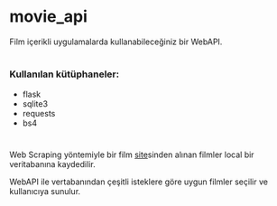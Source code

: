 # movie_api
Film içerikli uygulamalarda kullanabileceğiniz bir WebAPI.
#
### Kullanılan kütüphaneler:
- flask
- sqlite3
- requests
- bs4
#
Web Scraping yöntemiyle bir film [site](https://wfilmizle.pw)sinden alınan filmler local bir veritabanına kaydedilir.

WebAPI ile vertabanından çeşitli isteklere göre uygun filmler seçilir ve kullanıcıya sunulur.
